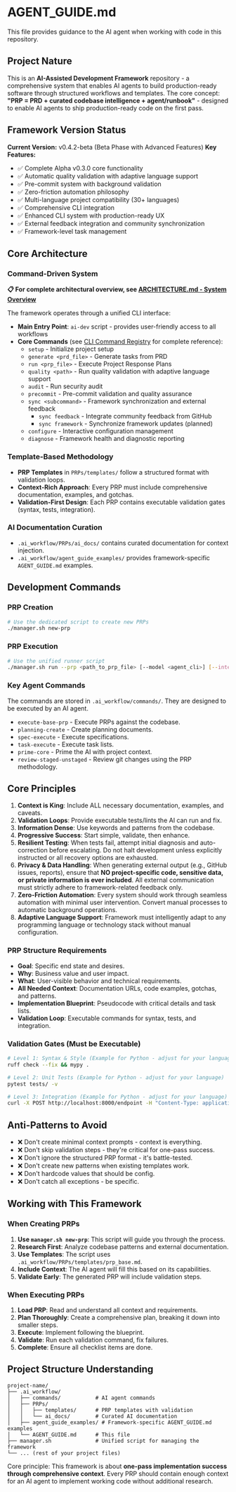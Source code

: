 # AGENT_GUIDE.md

This file provides guidance to the AI agent when working with code in this repository.

## Project Nature

This is an **AI-Assisted Development Framework** repository - a comprehensive system that enables AI agents to build production-ready software through structured workflows and templates. The core concept: **"PRP = PRD + curated codebase intelligence + agent/runbook"** - designed to enable AI agents to ship production-ready code on the first pass.

## Framework Version Status

**Current Version:** v0.4.2-beta (Beta Phase with Advanced Features)
**Key Features:** 
- ✅ Complete Alpha v0.3.0 core functionality
- ✅ Automatic quality validation with adaptive language support
- ✅ Pre-commit system with background validation
- ✅ Zero-friction automation philosophy
- ✅ Multi-language project compatibility (30+ languages)
- ✅ Comprehensive CLI integration
- ✅ Enhanced CLI system with production-ready UX
- ✅ External feedback integration and community synchronization
- ✅ Framework-level task management

## Core Architecture

### Command-Driven System

**📋 For complete architectural overview, see [ARCHITECTURE.md - System Overview](ARCHITECTURE.md#1-system-overview)**

The framework operates through a unified CLI interface:
- **Main Entry Point**: `ai-dev` script - provides user-friendly access to all workflows
- **Core Commands** (see [CLI Command Registry](ARCHITECTURE.md#command-registry) for complete reference):
  - `setup` - Initialize project setup
  - `generate <prd_file>` - Generate tasks from PRD
  - `run <prp_file>` - Execute Project Response Plans
  - `quality <path>` - Run quality validation with adaptive language support
  - `audit` - Run security audit
  - `precommit` - Pre-commit validation and quality assurance
  - `sync <subcommand>` - Framework synchronization and external feedback
    - `sync feedback` - Integrate community feedback from GitHub
    - `sync framework` - Synchronize framework updates (planned)
  - `configure` - Interactive configuration management
  - `diagnose` - Framework health and diagnostic reporting

### Template-Based Methodology

- **PRP Templates** in `PRPs/templates/` follow a structured format with validation loops.
- **Context-Rich Approach**: Every PRP must include comprehensive documentation, examples, and gotchas.
- **Validation-First Design**: Each PRP contains executable validation gates (syntax, tests, integration).

### AI Documentation Curation

- `.ai_workflow/PRPs/ai_docs/` contains curated documentation for context injection.
- `.ai_workflow/agent_guide_examples/` provides framework-specific `AGENT_GUIDE.md` examples.

## Development Commands

### PRP Creation

```bash
# Use the dedicated script to create new PRPs
./manager.sh new-prp
```

### PRP Execution

```bash
# Use the unified runner script
./manager.sh run --prp <path_to_prp_file> [--model <agent_cli>] [--interactive]
```

### Key Agent Commands

The commands are stored in `.ai_workflow/commands/`. They are designed to be executed by an AI agent.
- `execute-base-prp` - Execute PRPs against the codebase.
- `planning-create` - Create planning documents.
- `spec-execute` - Execute specifications.
- `task-execute` - Execute task lists.
- `prime-core` - Prime the AI with project context.
- `review-staged-unstaged` - Review git changes using the PRP methodology.

## Core Principles

1.  **Context is King**: Include ALL necessary documentation, examples, and caveats.
2.  **Validation Loops**: Provide executable tests/lints the AI can run and fix.
3.  **Information Dense**: Use keywords and patterns from the codebase.
4.  **Progressive Success**: Start simple, validate, then enhance.
5.  **Resilient Testing**: When tests fail, attempt initial diagnosis and auto-correction before escalating. Do not halt development unless explicitly instructed or all recovery options are exhausted.
6.  **Privacy & Data Handling**: When generating external output (e.g., GitHub issues, reports), ensure that **NO project-specific code, sensitive data, or private information is ever included**. All external communication must strictly adhere to framework-related feedback only.
7.  **Zero-Friction Automation**: Every system should work through seamless automation with minimal user intervention. Convert manual processes to automatic background operations.
8.  **Adaptive Language Support**: Framework must intelligently adapt to any programming language or technology stack without manual configuration.

### PRP Structure Requirements

- **Goal**: Specific end state and desires.
- **Why**: Business value and user impact.
- **What**: User-visible behavior and technical requirements.
- **All Needed Context**: Documentation URLs, code examples, gotchas, and patterns.
- **Implementation Blueprint**: Pseudocode with critical details and task lists.
- **Validation Loop**: Executable commands for syntax, tests, and integration.

### Validation Gates (Must be Executable)

```bash
# Level 1: Syntax & Style (Example for Python - adjust for your language)
ruff check --fix && mypy .

# Level 2: Unit Tests (Example for Python - adjust for your language)
pytest tests/ -v

# Level 3: Integration (Example for Python - adjust for your language)
curl -X POST http://localhost:8000/endpoint -H "Content-Type: application/json" -d '{...}'
```

## Anti-Patterns to Avoid

- ❌ Don't create minimal context prompts - context is everything.
- ❌ Don't skip validation steps - they're critical for one-pass success.
- ❌ Don't ignore the structured PRP format - it's battle-tested.
- ❌ Don't create new patterns when existing templates work.
- ❌ Don't hardcode values that should be config.
- ❌ Don't catch all exceptions - be specific.

## Working with This Framework

### When Creating PRPs

1.  **Use `manager.sh new-prp`**: This script will guide you through the process.
2.  **Research First**: Analyze codebase patterns and external documentation.
3.  **Use Templates**: The script uses `.ai_workflow/PRPs/templates/prp_base.md`.
4.  **Include Context**: The AI agent will fill this based on its capabilities.
5.  **Validate Early**: The generated PRP will include validation steps.

### When Executing PRPs

1.  **Load PRP**: Read and understand all context and requirements.
2.  **Plan Thoroughly**: Create a comprehensive plan, breaking it down into smaller steps.
3.  **Execute**: Implement following the blueprint.
4.  **Validate**: Run each validation command, fix failures.
5.  **Complete**: Ensure all checklist items are done.

## Project Structure Understanding

```
project-name/
├── .ai_workflow/
│   ├── commands/           # AI agent commands
│   ├── PRPs/
│   │   ├── templates/      # PRP templates with validation
│   │   └── ai_docs/        # Curated AI documentation
│   ├── agent_guide_examples/ # Framework-specific AGENT_GUIDE.md examples
│   └── AGENT_GUIDE.md      # This file
├── manager.sh              # Unified script for managing the framework
└── ... (rest of your project files)
```

Core principle: This framework is about **one-pass implementation success through comprehensive context**. Every PRP should contain enough context for an AI agent to implement working code without additional research.